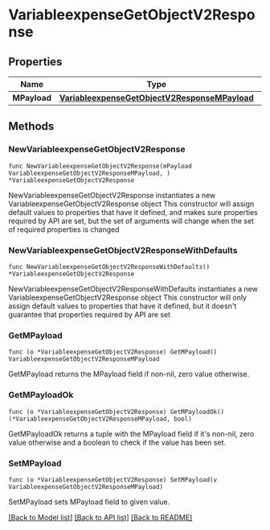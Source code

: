 # VariableexpenseGetObjectV2Response

## Properties

Name | Type | Description | Notes
------------ | ------------- | ------------- | -------------
**MPayload** | [**VariableexpenseGetObjectV2ResponseMPayload**](VariableexpenseGetObjectV2ResponseMPayload.md) |  | 

## Methods

### NewVariableexpenseGetObjectV2Response

`func NewVariableexpenseGetObjectV2Response(mPayload VariableexpenseGetObjectV2ResponseMPayload, ) *VariableexpenseGetObjectV2Response`

NewVariableexpenseGetObjectV2Response instantiates a new VariableexpenseGetObjectV2Response object
This constructor will assign default values to properties that have it defined,
and makes sure properties required by API are set, but the set of arguments
will change when the set of required properties is changed

### NewVariableexpenseGetObjectV2ResponseWithDefaults

`func NewVariableexpenseGetObjectV2ResponseWithDefaults() *VariableexpenseGetObjectV2Response`

NewVariableexpenseGetObjectV2ResponseWithDefaults instantiates a new VariableexpenseGetObjectV2Response object
This constructor will only assign default values to properties that have it defined,
but it doesn't guarantee that properties required by API are set

### GetMPayload

`func (o *VariableexpenseGetObjectV2Response) GetMPayload() VariableexpenseGetObjectV2ResponseMPayload`

GetMPayload returns the MPayload field if non-nil, zero value otherwise.

### GetMPayloadOk

`func (o *VariableexpenseGetObjectV2Response) GetMPayloadOk() (*VariableexpenseGetObjectV2ResponseMPayload, bool)`

GetMPayloadOk returns a tuple with the MPayload field if it's non-nil, zero value otherwise
and a boolean to check if the value has been set.

### SetMPayload

`func (o *VariableexpenseGetObjectV2Response) SetMPayload(v VariableexpenseGetObjectV2ResponseMPayload)`

SetMPayload sets MPayload field to given value.



[[Back to Model list]](../README.md#documentation-for-models) [[Back to API list]](../README.md#documentation-for-api-endpoints) [[Back to README]](../README.md)


